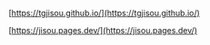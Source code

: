 [https://tgjisou.github.io/](https://tgjisou.github.io/)

[https://jisou.pages.dev/](https://jisou.pages.dev/)
